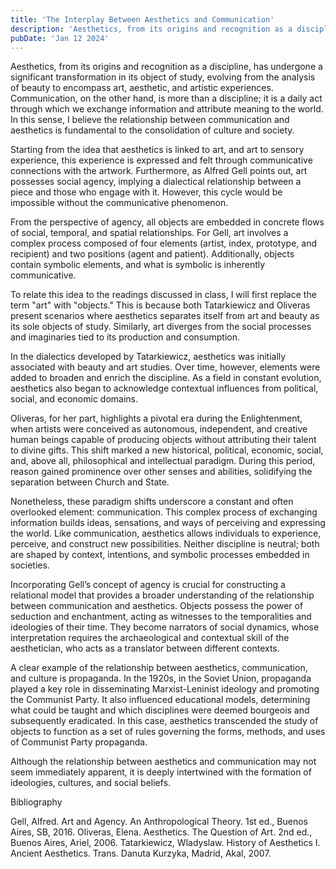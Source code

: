 ```yaml
---
title: 'The Interplay Between Aesthetics and Communication'
description: 'Aesthetics, from its origins and recognition as a discipline, has undergone a significant transformation in its object of study'
pubDate: 'Jan 12 2024'
---
```


Aesthetics, from its origins and recognition as a discipline, has undergone a significant transformation in its object of study, evolving from the analysis of beauty to encompass art, aesthetic, and artistic experiences. Communication, on the other hand, is more than a discipline; it is a daily act through which we exchange information and attribute meaning to the world. In this sense, I believe the relationship between communication and aesthetics is fundamental to the consolidation of culture and society.

Starting from the idea that aesthetics is linked to art, and art to sensory experience, this experience is expressed and felt through communicative connections with the artwork. Furthermore, as Alfred Gell points out, art possesses social agency, implying a dialectical relationship between a piece and those who engage with it. However, this cycle would be impossible without the communicative phenomenon.

From the perspective of agency, all objects are embedded in concrete flows of social, temporal, and spatial relationships. For Gell, art involves a complex process composed of four elements (artist, index, prototype, and recipient) and two positions (agent and patient). Additionally, objects contain symbolic elements, and what is symbolic is inherently communicative.

To relate this idea to the readings discussed in class, I will first replace the term "art" with "objects." This is because both Tatarkiewicz and Oliveras present scenarios where aesthetics separates itself from art and beauty as its sole objects of study. Similarly, art diverges from the social processes and imaginaries tied to its production and consumption.

In the dialectics developed by Tatarkiewicz, aesthetics was initially associated with beauty and art studies. Over time, however, elements were added to broaden and enrich the discipline. As a field in constant evolution, aesthetics also began to acknowledge contextual influences from political, social, and economic domains.

Oliveras, for her part, highlights a pivotal era during the Enlightenment, when artists were conceived as autonomous, independent, and creative human beings capable of producing objects without attributing their talent to divine gifts. This shift marked a new historical, political, economic, social, and, above all, philosophical and intellectual paradigm. During this period, reason gained prominence over other senses and abilities, solidifying the separation between Church and State.

Nonetheless, these paradigm shifts underscore a constant and often overlooked element: communication. This complex process of exchanging information builds ideas, sensations, and ways of perceiving and expressing the world. Like communication, aesthetics allows individuals to experience, perceive, and construct new possibilities. Neither discipline is neutral; both are shaped by context, intentions, and symbolic processes embedded in societies.

Incorporating Gell’s concept of agency is crucial for constructing a relational model that provides a broader understanding of the relationship between communication and aesthetics. Objects possess the power of seduction and enchantment, acting as witnesses to the temporalities and ideologies of their time. They become narrators of social dynamics, whose interpretation requires the archaeological and contextual skill of the aesthetician, who acts as a translator between different contexts.

A clear example of the relationship between aesthetics, communication, and culture is propaganda. In the 1920s, in the Soviet Union, propaganda played a key role in disseminating Marxist-Leninist ideology and promoting the Communist Party. It also influenced educational models, determining what could be taught and which disciplines were deemed bourgeois and subsequently eradicated. In this case, aesthetics transcended the study of objects to function as a set of rules governing the forms, methods, and uses of Communist Party propaganda.

Although the relationship between aesthetics and communication may not seem immediately apparent, it is deeply intertwined with the formation of ideologies, cultures, and social beliefs.

Bibliography

Gell, Alfred. Art and Agency. An Anthropological Theory. 1st ed., Buenos Aires, SB, 2016.
Oliveras, Elena. Aesthetics. The Question of Art. 2nd ed., Buenos Aires, Ariel, 2006.
Tatarkiewicz, Wladyslaw. History of Aesthetics I. Ancient Aesthetics. Trans. Danuta Kurzyka, Madrid, Akal, 2007.